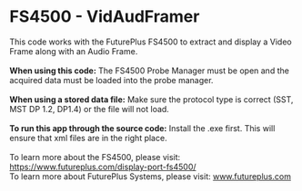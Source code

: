 # FS4500 - VidAudFramer<br />
This code works with the FuturePlus FS4500 to extract and display a Video Frame along with an Audio Frame. <br /> <br />
**When using this code:** The FS4500 Probe Manager must be open and the acquired data must be loaded into the probe manager.   <br /> <br />
**When using a stored data file:** Make sure the protocol type is correct (SST, MST DP 1.2, DP1.4) or the file will not load. <br /> <br />
**To run this app through the source code:** Install the .exe first. This will ensure that xml files are in the right place.<br /><br />
To learn more about the FS4500, please visit: https://www.futureplus.com/display-port-fs4500/ <br />
To learn more about FuturePlus Systems, please visit: www.futureplus.com <br />


